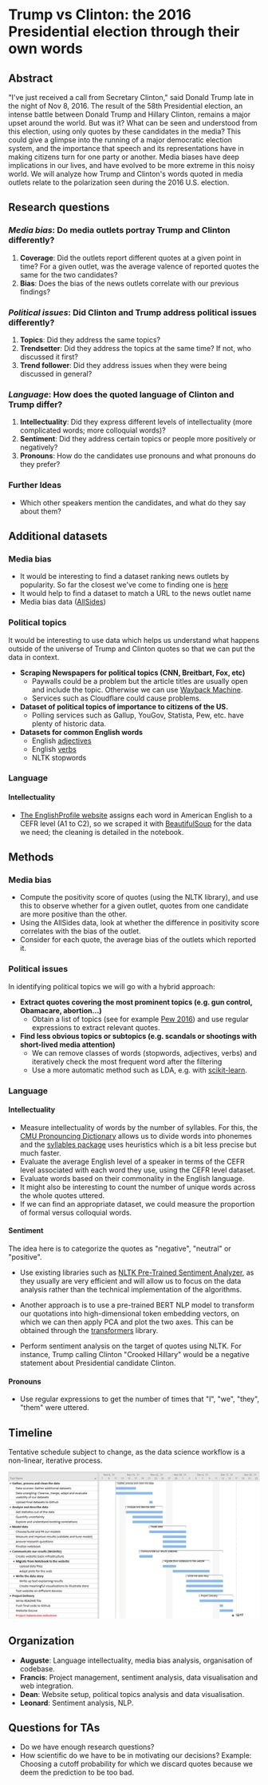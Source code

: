 # Trump vs Clinton: the 2016 Presidential election through their own words

## Abstract

"I've just received a call from Secretary Clinton," said Donald Trump late in the night of Nov 8, 2016. The result of the 58th Presidential election, an intense battle between Donald Trump and Hillary Clinton, remains a major upset around the world. But was it? What can be seen and understood from this election, using only quotes by these candidates in the media? This could give a glimpse into the running of a major democratic election system, and the importance that speech and its representations have in making citizens turn for one party or another. Media biases have deep implications in our lives, and have evolved to be more extreme in this noisy world. We will analyze how Trump and Clinton's words quoted in media outlets relate to the polarization seen during the 2016 U.S. election.

## Research questions

### _Media bias_: Do media outlets portray Trump and Clinton differently?

1. **Coverage**: Did the outlets report different quotes at a given point in time? For a given outlet, was the average valence of reported quotes the same for the two candidates?
2. **Bias**: Does the bias of the news outlets correlate with our previous findings?

### _Political issues_: Did Clinton and Trump address political issues differently?

1. **Topics**: Did they address the same topics?
2. **Trendsetter**: Did they address the topics at the same time? If not, who discussed it first?
3. **Trend follower**: Did they address issues when they were being discussed in general?

### _Language_: How does the quoted language of Clinton and Trump differ?

1. **Intellectuality**: Did they express different levels of intellectuality (more complicated words; more colloquial words)?
2. **Sentiment**: Did they address certain topics or people more positively or negatively?
3. **Pronouns**: How do the candidates use pronouns and what pronouns do they prefer?

### Further Ideas

- Which other speakers mention the candidates, and what do they say about them?

## Additional datasets

### Media bias

- It would be interesting to find a dataset ranking news outlets by popularity. So far the closest we've come to finding one is [here](https://www.similarweb.com/fr/top-websites/united-states/category/news-and-media/)
- It would help to find a dataset to match a URL to the news outlet name
- Media bias data ([AllSides](https://www.kaggle.com/supratimhaldar/allsides-ratings-of-bias-in-electronic-media))

### Political topics

It would be interesting to use data which helps us understand what happens outside of the universe of Trump and Clinton quotes so that we can put the data in context.

- **Scraping Newspapers for political topics (CNN, Breitbart, Fox, etc)**
  - Paywalls could be a problem but the article titles are usually open and include the topic. Otherwise we can use [Wayback Machine](https://archive.org/).
  - Services such as Cloudflare could cause problems.
- **Dataset of political topics of importance to citizens of the US.**
  - Polling services such as Gallup, YouGov, Statista, Pew, etc. have plenty of historic data.
- **Datasets for common English words**
  - English [adjectives](https://gist.github.com/hugsy/8910dc78d208e40de42deb29e62df913)
  - English [verbs](https://www.wordexample.com/list/most-common-verbs-english/)
  - NLTK stopwords

### Language

#### Intellectuality

- [The EnglishProfile website](https://www.englishprofile.org/american-english) assigns each word in American English to a CEFR level (A1 to C2), so we scraped it with [BeautifulSoup](https://beautiful-soup-4.readthedocs.io/en/latest/) for the data we need; the cleaning is detailed in the notebook.

## Methods

### Media bias

- Compute the positivity score of quotes (using the NLTK library), and use this to observe whether for a given outlet, quotes from one candidate are more positive than the other.
- Using the AllSides data, look at whether the difference in positivity score correlates with the bias of the outlet.
- Consider for each quote, the average bias of the outlets which reported it.

### Political issues

In identifying political topics we will go with a hybrid approach:

- **Extract quotes covering the most prominent topics (e.g. gun control, Obamacare, abortion...)**
  - Obtain a list of topics (see for example [Pew 2016](https://www.pewresearch.org/politics/2016/07/07/4-top-voting-issues-in-2016-election/)) and use regular expressions to extract relevant quotes.
- **Find less obvious topics or subtopics (e.g. scandals or shootings with short-lived media attention)**
  - We can remove classes of words (stopwords, adjectives, verbs) and iteratively check the most frequent word after the filtering
  - Use a more automatic method such as LDA, e.g. with [scikit-learn](https://scikit-learn.org/stable/modules/generated/sklearn.decomposition.LatentDirichletAllocation.html).

### Language

#### Intellectuality

- Measure intellectuality of words by the number of syllables. For this, the [CMU Pronouncing Dictionary](http://www.speech.cs.cmu.edu/cgi-bin/cmudict) allows us to divide words into phonemes and the [syllables package](https://pypi.org/project/syllables/) uses heuristics which is a bit less precise but much faster.
- Evaluate the average English level of a speaker in terms of the CEFR level associated with each word they use, using the CEFR level dataset.
- Evaluate words based on their commonality in the English language.
- It might also be interesting to count the number of unique words across the whole quotes uttered.
- If we can find an appropriate dataset, we could measure the proportion of formal versus colloquial words.

#### Sentiment

The idea here is to categorize the quotes as "negative", "neutral" or "positive".

- Use existing libraries such as [NLTK Pre-Trained Sentiment Analyzer](https://www.nltk.org/api/nltk.sentiment.html), as they usually are very efficient and will allow us to focus on the data analysis rather than the technical implementation of the algorithms.
- Another approach is to use a pre-trained BERT NLP model to transform our quotations into high-dimensional token embedding vectors, on which we can then apply PCA and plot the two axes. This can be obtained through the [transformers](https://huggingface.co/transformers/) library.

- Perform sentiment analysis on the target of quotes using NLTK. For instance, Trump calling Clinton "Crooked Hillary" would be a negative statement about Presidential candidate Clinton.

#### Pronouns

- Use regular expressions to get the number of times that "I", "we", "they", "them" were uttered.

## Timeline
Tentative schedule subject to change, as the data science workflow is a non-linear, iterative process.

![](./gantt.png)

## Organization

- **Auguste**: Language intellectuality, media bias analysis, organisation of codebase.
- **Francis**: Project management, sentiment analysis, data visualisation and web integration.
- **Dean**: Website setup, political topics analysis and data visualisation.
- **Leonard**: Sentiment analysis, NLP.

## Questions for TAs

- Do we have enough research questions?
- How scientific do we have to be in motivating our decisions? Example: Choosing a cutoff probability for which we discard quotes because we deem the prediction to be too bad.
